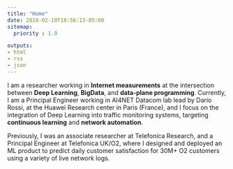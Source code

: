 ```yaml
---
title: "Home"
date: 2018-02-10T18:56:13-05:00
sitemap:
  priority : 1.0

outputs:
- html
- rss
- json
---
```

I am a researcher working in __Internet measurements__ at the intersection between __Deep Learning__, __BigData__, and __data-plane programming__. Currently, I am a Principal Engineer working in AI4NET Datacom lab lead by Dario Rossi, at the Huawei Research center in Paris (France), and I focus on the integration of Deep Learning into traffic monitoring systems, targeting __continuous learning__ and __network automation__. 

Previously, I was an associate researcher at Telefonica Research, and a Principal Engineer at Telefonica UK/O2, where I designed and deployed an ML product to predict daily customer satisfaction for 30M+ O2 customers using a variety of live network logs.
